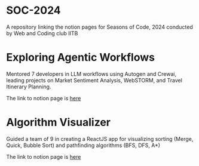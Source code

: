 # SOC-2024
A repository linking the notion pages for Seasons of Code, 2024 conducted by Web and Coding club IITB

# Exploring Agentic Workflows
Mentored 7 developers in LLM workflows using Autogen and Crewai, leading projects on Market Sentiment Analysis, WebSTORM, and Travel Itinerary Planning.
  
The link to notion page is [here](https://rounded-soup-898.notion.site/Exploring-Agentic-AI-Workflows-6f27a191545844c9bf0dd12a39b77618?pvs=4)

# Algorithm Visualizer
Guided a team of 9 in creating a ReactJS app for visualizing sorting (Merge, Quick, Bubble Sort) and pathfinding algorithms (BFS, DFS, A*)

The link to notion page is [here](https://rounded-soup-898.notion.site/Algorithm-Visualizer-SOC-3226d8a0b72146b382910edc7dc2b26a?pvs=4)
